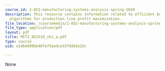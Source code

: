 ```yaml
---
course_id: 2-852-manufacturing-systems-analysis-spring-2010
description: This resource contains information related to efficient buffer design
  algorithms for production line profit maximization.
file_location: /coursemedia/2-852-manufacturing-systems-analysis-spring-2010/e14b4d99bb407e75aedce33fddd3e15c_MIT2_852S10_shi_a.pdf
file_type: application/pdf
layout: pdf
title: MIT2_852S10_shi_a.pdf
type: course
uid: e14b4d99bb407e75aedce33fddd3e15c

---
```

None